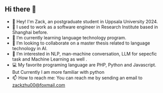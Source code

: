 ## Hi there 👋

<!--
**zhutianning/zhutianning** is a ✨ _special_ ✨ repository because its `README.md` (this file) appears on your GitHub profile.

Here are some ideas to get you started:
-->
- 👋 Hey! I'm Zack, an postgraduate student in Uppsala University 2024.
- 🔭 I used to work as a software engineer in Research Institute based in Shanghai before.
- 🌱 I’m currently learning language technology program.
- 👯 I’m looking to collaborate on a master thesis related to language technology in AI.
- 🤔 I’m interested in NLP, man-machine conversation, LLM for sepecfic task and Machine Learning as well .
- 💻 My favorite programing language are PHP, Python and Javascript. But Currently I am more familiar with python
- 📫 How to reach me: You can reach me by sending an email to zackzhu00@foxmail.com
